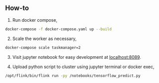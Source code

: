 ## How-to

1. Run docker compose,

```bash
docker-compose -f docker-compose.yaml up --build
```

2. Scale the worker as necessary,

```bash
docker-compose scale taskmanager=2
```

3. Visit jupyter notebook for easy development at [localhost:8089](http://localhost:8089).

4. Upload python script to cluster using jupyter terminal or docker exec,

```bash
/opt/flink/bin/flink run -py /notebooks/tensorflow_predict.py
```